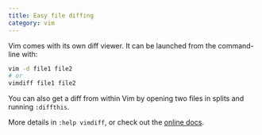 ```yaml
---
title: Easy file diffing
category: vim
---
```


Vim comes with its own diff viewer. It can be launched from the command-line
with:

```bash
vim -d file1 file2
# or
vimdiff file1 file2
```

You can also get a diff from within Vim by opening two files in
splits and running `:diffthis`.

More details in `:help vimdiff`, or check out the [online docs].

[online docs]: http://vimdoc.sourceforge.net/htmldoc/diff.html#vimdiff
